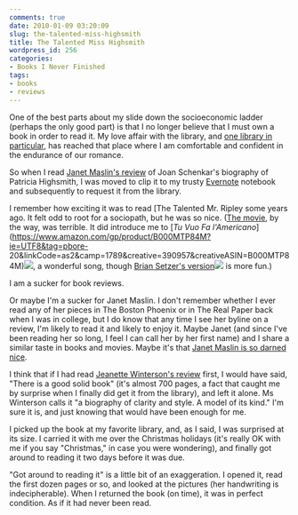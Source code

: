 ```yaml
---
comments: true
date: 2010-01-09 03:20:09
slug: the-talented-miss-highsmith
title: The Talented Miss Highsmith
wordpress_id: 256
categories:
- Books I Never Finished
tags:
- books
- reviews
---
```


One of the best parts about my slide down the socioeconomic ladder (perhaps the only good part) is that I no longer believe that I must own a book in order to read it.  My love affair with the library, and [one library in particular](https://www.wellesleyfreelibrary.org/home/), has reached that place where I am comfortable and confident in the endurance of our romance.

So when I read [Janet Maslin's review](https://www.nytimes.com/2009/12/03/books/03book.html) of Joan Schenkar's biography of Patricia Highsmith, I was moved to clip it to my trusty [Evernote](https://evernote.com) notebook and subsequently to request it from the library.


I remember how exciting it was to read [The Talented Mr. Ripley some years ago. It felt odd to root for a sociopath, but he was so nice. ([The movie](https://www.amazon.com/gp/product/0792165020?ie=UTF8&tag=pbore-20&linkCode=as2&camp=1789&creative=390957&creativeASIN=0792165020), by the way, was terrible. It did introduce me to [_Tu Vuo Fa l'Americano_](https://www.amazon.com/gp/product/B000MTP84M?ie=UTF8&tag=pbore- 20&linkCode=as2&camp=1789&creative=390957&creativeASIN=B000MTP84M)![](https://www.assoc-amazon.com/e/ir?t=pbore-20&l=as2&o=1&a=B000MTP84M), a wonderful song, though [Brian Setzer's version](https://www.amazon.com/gp/product/B00004U8KD?ie=UTF8&tag=pbore-20&linkCode=as2&camp=1789&creative=390957&creativeASIN=B00004U8KD)![](https://www.assoc-amazon.com/e/ir?t=pbore-20&l=as2&o=1&a=B00004U8KD) is more fun.)

I am a sucker for book reviews.

Or maybe I'm a sucker for Janet Maslin. I don't remember whether I ever read any of her pieces in The Boston Phoenix or in The Real Paper back when I was in college, but I do know that any time I see her byline on a review, I'm likely to read it and likely to enjoy it. Maybe Janet (and since I've been reading her so long, I feel I can call her by her first name) and I share a similar taste in books and movies. Maybe it's that [Janet Maslin is so darned nice](https://www.slate.com/id/29811/).

I think that if I had read [Jeanette Winterson's review](https://www.nytimes.com/2009/12/20/books/review/Winterson-t.html?_r=1&pagewanted=all) first, I would have said, "There is a good solid book" (it's almost 700 pages, a fact that caught me by surprise when I finally did get it from the library), and left it alone. Ms Winterson calls it "a biography of clarity and style. A model of its kind." I'm sure it is, and just knowing that would have been enough for me.

I picked up the book at my favorite library, and, as I said, I was surprised at its size. I carried it with me over the Christmas holidays (it's really OK with me if you say "Christmas," in case you were wondering), and finally got around to reading it two days before it was due.

"Got around to reading it" is a little bit of an exaggeration. I opened it, read the first dozen pages or so, and looked at the pictures (her handwriting is indecipherable). When I returned the book (on time), it was in perfect condition. As if it had never been read.




